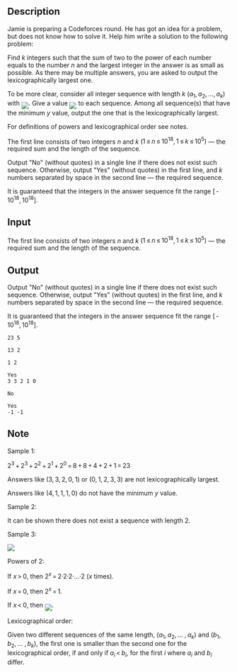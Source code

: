 ## Description

<div><p>Jamie is preparing a Codeforces round. He has got an idea for a problem, but does not know how to solve it. Help him write a solution to the following problem:</p><p>Find <span class="tex-span"><i>k</i></span> integers such that the sum of two to the power of each number equals to the number <span class="tex-span"><i>n</i></span> and the largest integer in the answer is as small as possible. As there may be multiple answers, you are asked to output the lexicographically largest one. </p><p>To be more clear, consider all integer sequence with length <span class="tex-span"><i>k</i></span> <span class="tex-span">(<i>a</i><sub class="lower-index">1</sub>, <i>a</i><sub class="lower-index">2</sub>, ..., <i>a</i><sub class="lower-index"><i>k</i></sub>)</span> with <img align="middle" class="tex-formula" src="file://BSSgcb1L.png" style="max-width: 100.0%;max-height: 100.0%;">. Give a value <img align="middle" class="tex-formula" src="file://JpzI379v.png" style="max-width: 100.0%;max-height: 100.0%;"> to each sequence. Among all sequence(s) that have the minimum <span class="tex-span"><i>y</i></span> value, output the one that is the lexicographically largest.</p><p>For definitions of powers and lexicographical order see notes.</p></div><div class="input-specification"><p>The first line consists of two integers <span class="tex-span"><i>n</i></span> and <span class="tex-span"><i>k</i></span> (<span class="tex-span">1 ≤ <i>n</i> ≤ 10<sup class="upper-index">18</sup>, 1 ≤ <i>k</i> ≤ 10<sup class="upper-index">5</sup>)</span>&nbsp;— the required sum and the length of the sequence.</p></div><div class="output-specification"><p>Output "<span class="tex-font-style-tt">No</span>" (without quotes) in a single line if there does not exist such sequence. Otherwise, output "<span class="tex-font-style-tt">Yes</span>" (without quotes) in the first line, and <span class="tex-span"><i>k</i></span> numbers separated by space in the second line&nbsp;— the required sequence.</p><p>It is guaranteed that the integers in the answer sequence fit the range <span class="tex-span">[ - 10<sup class="upper-index">18</sup>, 10<sup class="upper-index">18</sup>]</span>.</p></div>

## Input

<p>The first line consists of two integers <span class="tex-span"><i>n</i></span> and <span class="tex-span"><i>k</i></span> (<span class="tex-span">1 ≤ <i>n</i> ≤ 10<sup class="upper-index">18</sup>, 1 ≤ <i>k</i> ≤ 10<sup class="upper-index">5</sup>)</span>&nbsp;— the required sum and the length of the sequence.</p>

## Output

<p>Output "<span class="tex-font-style-tt">No</span>" (without quotes) in a single line if there does not exist such sequence. Otherwise, output "<span class="tex-font-style-tt">Yes</span>" (without quotes) in the first line, and <span class="tex-span"><i>k</i></span> numbers separated by space in the second line&nbsp;— the required sequence.</p><p>It is guaranteed that the integers in the answer sequence fit the range <span class="tex-span">[ - 10<sup class="upper-index">18</sup>, 10<sup class="upper-index">18</sup>]</span>.</p>





```input1
23 5

```




```input2
13 2

```




```input3
1 2

```




```output1
Yes
3 3 2 1 0 

```




```output2
No

```




```output3
Yes
-1 -1 

```



## Note

<p><span class="tex-font-style-bf">Sample 1:</span></p><p><span class="tex-span">2<sup class="upper-index">3</sup> + 2<sup class="upper-index">3</sup> + 2<sup class="upper-index">2</sup> + 2<sup class="upper-index">1</sup> + 2<sup class="upper-index">0</sup> = 8 + 8 + 4 + 2 + 1 = 23</span></p><p>Answers like <span class="tex-span">(3, 3, 2, 0, 1)</span> or <span class="tex-span">(0, 1, 2, 3, 3)</span> are not lexicographically largest.</p><p>Answers like <span class="tex-span">(4, 1, 1, 1, 0)</span> do not have the minimum <span class="tex-span"><i>y</i></span> value.</p><p><span class="tex-font-style-bf">Sample 2:</span></p><p>It can be shown there does not exist a sequence with length 2.</p><p><span class="tex-font-style-bf">Sample 3:</span></p><p><img align="middle" class="tex-formula" src="file://mxp5saQ1.png" style="max-width: 100.0%;max-height: 100.0%;"></p><p><span class="tex-font-style-bf">Powers of 2:</span></p><p>If <span class="tex-span"><i>x</i> &gt; 0</span>, then <span class="tex-span">2<sup class="upper-index"><i>x</i></sup> = 2·2·2·...·2</span> (<span class="tex-span"><i>x</i></span> times).</p><p>If <span class="tex-span"><i>x</i> = 0</span>, then <span class="tex-span">2<sup class="upper-index"><i>x</i></sup> = 1</span>.</p><p>If <span class="tex-span"><i>x</i> &lt; 0</span>, then <img align="middle" class="tex-formula" src="file://YfEuiHAn.png" style="max-width: 100.0%;max-height: 100.0%;">.</p><p><span class="tex-font-style-bf">Lexicographical order:</span></p><p>Given two different sequences of the same length, <span class="tex-span">(<i>a</i><sub class="lower-index">1</sub>, <i>a</i><sub class="lower-index">2</sub>, ... , <i>a</i><sub class="lower-index"><i>k</i></sub>)</span> and <span class="tex-span">(<i>b</i><sub class="lower-index">1</sub>, <i>b</i><sub class="lower-index">2</sub>, ... , <i>b</i><sub class="lower-index"><i>k</i></sub>)</span>, the first one is smaller than the second one for the lexicographical order, if and only if <span class="tex-span"><i>a</i><sub class="lower-index"><i>i</i></sub> &lt; <i>b</i><sub class="lower-index"><i>i</i></sub></span>, for the first <span class="tex-span"><i>i</i></span> where <span class="tex-span"><i>a</i><sub class="lower-index"><i>i</i></sub></span> and <span class="tex-span"><i>b</i><sub class="lower-index"><i>i</i></sub></span> differ.</p>
